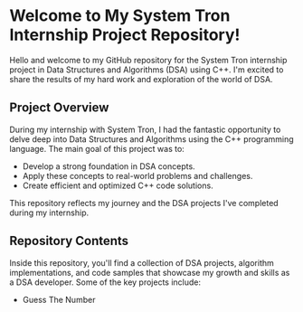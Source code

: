 # Welcome to My System Tron Internship Project Repository!

Hello and welcome to my GitHub repository for the System Tron internship project in Data Structures and Algorithms (DSA) using C++. I'm excited to share the results of my hard work and exploration of the world of DSA.

## Project Overview

During my internship with System Tron, I had the fantastic opportunity to delve deep into Data Structures and Algorithms using the C++ programming language. The main goal of this project was to:

- Develop a strong foundation in DSA concepts.
- Apply these concepts to real-world problems and challenges.
- Create efficient and optimized C++ code solutions.

This repository reflects my journey and the DSA projects I've completed during my internship.

## Repository Contents

Inside this repository, you'll find a collection of DSA projects, algorithm implementations, and code samples that showcase my growth and skills as a DSA developer. Some of the key projects include:

- Guess The Number
